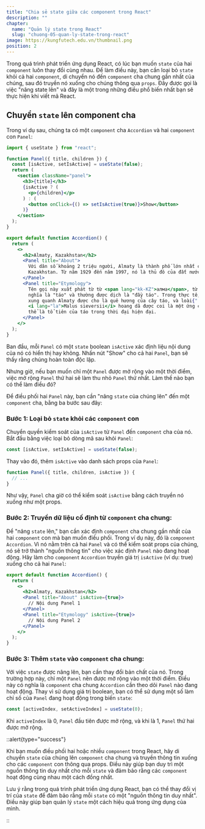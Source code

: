 ```yaml
---
title: "Chia sẻ state giữa các component trong React"
description: ""
chapter:
  name: "Quản lý state trong React"
  slug: "chuong-05-quan-ly-state-trong-react"
image: https://kungfutech.edu.vn/thumbnail.png
position: 2
---
```


Trong quá trình phát triển ứng dụng React, có lúc bạn muốn `state` của hai `component` luôn thay đổi cùng nhau. Để làm điều này, bạn cần loại bỏ `state` khỏi cả hai `component`, di chuyển nó đến `component` cha chung gần nhất của chúng, sau đó truyền nó xuống cho chúng thông qua `props`. Đây được gọi là việc "nâng state lên" và đây là một trong những điều phổ biến nhất bạn sẽ thực hiện khi viết mã React.

## Chuyển `state` lên component cha

Trong ví dụ sau, chúng ta có một `component` cha `Accordion` và hai `component` con `Panel`:

```jsx
import { useState } from "react";

function Panel({ title, children }) {
  const [isActive, setIsActive] = useState(false);
  return (
    <section className="panel">
      <h3>{title}</h3>
      {isActive ? (
        <p>{children}</p>
      ) : (
        <button onClick={() => setIsActive(true)}>Show</button>
      )}
    </section>
  );
}

export default function Accordion() {
  return (
    <>
      <h2>Almaty, Kazakhstan</h2>
      <Panel title="About">
        Với dân số khoảng 2 triệu người, Almaty là thành phố lớn nhất của
        Kazakhstan. Từ năm 1929 đến năm 1997, nó là thủ đô của đất nước này.
      </Panel>
      <Panel title="Etymology">
        Tên gọi này xuất phát từ từ <span lang="kk-KZ">алма</span>, từ Kazakh có
        nghĩa là "táo" và thường được dịch là "đầy táo". Trong thực tế, vùng
        xung quanh Almaty được cho là quê hương của cây táo, và loài{" "}
        <i lang="la">Malus sieversii</i> hoang dã được coi là một ứng cử viên có
        thể là tổ tiên của táo trong thời đại hiện đại.
      </Panel>
    </>
  );
}
```

Ban đầu, mỗi `Panel` có một `state` boolean `isActive` xác định liệu nội dung của nó có hiển thị hay không. Nhấn nút "Show" cho cả hai `Panel`, bạn sẽ thấy rằng chúng hoàn toàn độc lập.

Nhưng giờ, nếu bạn muốn chỉ một `Panel` được mở rộng vào một thời điểm, việc mở rộng `Panel` thứ hai sẽ làm thu nhỏ `Panel` thứ nhất. Làm thế nào bạn có thể làm điều đó?

Để điều phối hai `Panel` này, bạn cần "nâng `state` của chúng lên" đến một `component` cha, bằng ba bước sau đây:

### Bước 1: Loại bỏ `state` khỏi các `component` con

Chuyển quyền kiểm soát của `isActive` từ `Panel` đến `component` cha của nó. Bắt đầu bằng việc loại bỏ dòng mã sau khỏi `Panel`:

```jsx
const [isActive, setIsActive] = useState(false);
```

Thay vào đó, thêm `isActive` vào danh sách props của `Panel`:

```jsx
function Panel({ title, children, isActive }) {
  // ...
}
```

Như vậy, `Panel` cha giờ có thể kiểm soát `isActive` bằng cách truyền nó xuống như một props.

### Bước 2: Truyền dữ liệu cố định từ `component` cha chung:

Để "nâng `state` lên," bạn cần xác định `component` cha chung gần nhất của hai `component` con mà bạn muốn điều phối. Trong ví dụ này, đó là `component` `Accordion`. Vì nó nằm trên cả hai `Panel` và có thể kiểm soát props của chúng, nó sẽ trở thành "nguồn thông tin" cho việc xác định `Panel` nào đang hoạt động. Hãy làm cho `component` `Accordion` truyền giá trị `isActive` (ví dụ: true) xuống cho cả hai `Panel`:

```jsx
export default function Accordion() {
  return (
    <>
      <h2>Almaty, Kazakhstan</h2>
      <Panel title="About" isActive={true}>
        // Nội dung Panel 1
      </Panel>
      <Panel title="Etymology" isActive={true}>
        // Nội dung Panel 2
      </Panel>
    </>
  );
}
```

### Bước 3: Thêm `state` vào `component` cha chung:

Với việc `state` được nâng lên, bạn cần thay đổi bản chất của nó. Trong trường hợp này, chỉ một `Panel` nên được mở rộng vào một thời điểm. Điều này có nghĩa là `component` cha chung `Accordion` cần theo dõi `Panel` nào đang hoạt động. Thay vì sử dụng giá trị boolean, bạn có thể sử dụng một số làm chỉ số của `Panel` đang hoạt động trong biến `state`:

```jsx
const [activeIndex, setActiveIndex] = useState(0);
```

Khi `activeIndex` là 0, `Panel` đầu tiên được mở rộng, và khi là 1, `Panel` thứ hai được mở rộng.

::alert{type="success"}

Khi bạn muốn điều phối hai hoặc nhiều `component` trong React, hãy di chuyển `state` của chúng lên `component` cha chung và truyền thông tin xuống cho các `component` con thông qua props. Điều này giúp bạn duy trì một nguồn thông tin duy nhất cho mỗi `state` và đảm bảo rằng các `component` hoạt động cùng nhau một cách đồng nhất.

Lưu ý rằng trong quá trình phát triển ứng dụng React, bạn có thể thay đổi vị trí của `state` để đảm bảo rằng mỗi `state` có một "nguồn thông tin duy nhất". Điều này giúp bạn quản lý `state` một cách hiệu quả trong ứng dụng của mình.

::
